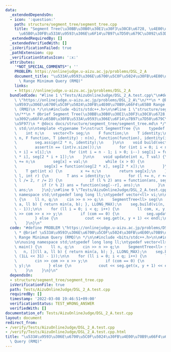 ```yaml
---
data:
  _extendedDependsOn:
  - icon: ':question:'
    path: structure/segment_tree/segment_tree.cpp
    title: "Segment Tree(\u30BB\u30B0\u30E1\u30F3\u30C8\u6728, \u4E00\u70B9\u3092\u66F4\
      \u65B0\u30FB\u533A\u9593\u306E\u6F14\u7B97\u7D50\u679C\u3092\u53D6\u5F97)"
  _extendedRequiredBy: []
  _extendedVerifiedWith: []
  _isVerificationFailed: true
  _pathExtension: cpp
  _verificationStatusIcon: ':x:'
  attributes:
    '*NOT_SPECIAL_COMMENTS*': ''
    PROBLEM: https://onlinejudge.u-aizu.ac.jp/problems/DSL_2_A
    document_title: "\u533A\u9593\u306E\u6700\u5C0F\u5024\u30FB\u4E00\u70B9\u66F4\u65B0\
      \ Range Minimum Query (RMQ)"
    links:
    - https://onlinejudge.u-aizu.ac.jp/problems/DSL_2_A
  bundledCode: "#line 1 \"Tests/AizuOnlineJudge/DSL_2_A.test.cpp\"\n#define PROBLEM\
    \ \"https://onlinejudge.u-aizu.ac.jp/problems/DSL_2_A\"\n/**\n * @brief \u533A\
    \u9593\u306E\u6700\u5C0F\u5024\u30FB\u4E00\u70B9\u66F4\u65B0 Range Minimum Query\
    \ (RMQ)\n */\n\n#include <bits/stdc++.h>\n\n#line 1 \"structure/segment_tree/segment_tree.cpp\"\
    \n/**\n * @brief Segment Tree(\u30BB\u30B0\u30E1\u30F3\u30C8\u6728, \u4E00\u70B9\
    \u3092\u66F4\u65B0\u30FB\u533A\u9593\u306E\u6F14\u7B97\u7D50\u679C\u3092\u53D6\
    \u5F97)\n * @docs docs/structure/segment_tree/segment_tree.md\n */\n\nusing namespace\
    \ std;\n\ntemplate <typename T>\nstruct SegmentTree {\n    typedef T (*F)(T, T);\n\
    \    int n;\n    vector<T> seg;\n    F function;\n    T identity;\n\n    SegmentTree(int\
    \ n, F function, T identity) : n(n), function(function), identity(identity) {\n\
    \        seg.assign(2 * n, identity);\n    }\n\n    void build(vector<T> v) {\n\
    \        assert(n == (int)v.size());\n        for (int i = 0; i < n; i++) seg[n\
    \ + i] = v[i];\n        for (int i = n - 1; i > 0; i--) seg[i] = function(seg[2\
    \ * i], seg[2 * i + 1]);\n    }\n\n    void update(int x, T val) {\n        x\
    \ += n;\n        seg[x] = val;\n        while (x > 0) {\n            x = x / 2;\n\
    \            seg[x] = function(seg[2 * x], seg[2 * x]);\n        }\n    }\n\n\
    \    T get(int x) {\n        x += n;\n        return seg[x];\n    }\n\n    T get(int\
    \ l, int r) {\n        T ans = identity;\n        for (l += n, r += n; l < r;\
    \ l /= 2, r /= 2) {\n            if (l % 2) ans = function(ans, seg[l++]);\n \
    \           if (r % 2) ans = function(seg[--r], ans);\n        }\n        return\
    \ ans;\n    }\n};\n#line 9 \"Tests/AizuOnlineJudge/DSL_2_A.test.cpp\"\n\nusing\
    \ namespace std;\ntypedef long long ll;\ntypedef vector<ll> vi;\n\nint main()\
    \ {\n    ll n, q;\n    cin >> n >> q;\n    SegmentTree<ll> seg(\n        n, [](ll\
    \ a, ll b) { return min(a, b); }, LLONG_MAX);\n    seg.build(vi(n, (1LL << 31)\
    \ - 1));\n\n    for (ll i = 0; i < q; i++) {\n        ll com, x, y;\n        cin\
    \ >> com >> x >> y;\n        if (com == 0) {\n            seg.update(x, y);\n\
    \        } else {\n            cout << seg.get(x, y + 1) << endl;\n        }\n\
    \    }\n}\n"
  code: "#define PROBLEM \"https://onlinejudge.u-aizu.ac.jp/problems/DSL_2_A\"\n/**\n\
    \ * @brief \u533A\u9593\u306E\u6700\u5C0F\u5024\u30FB\u4E00\u70B9\u66F4\u65B0\
    \ Range Minimum Query (RMQ)\n */\n\n#include <bits/stdc++.h>\n\n#include \"../../structure/segment_tree/segment_tree.cpp\"\
    \n\nusing namespace std;\ntypedef long long ll;\ntypedef vector<ll> vi;\n\nint\
    \ main() {\n    ll n, q;\n    cin >> n >> q;\n    SegmentTree<ll> seg(\n     \
    \   n, [](ll a, ll b) { return min(a, b); }, LLONG_MAX);\n    seg.build(vi(n,\
    \ (1LL << 31) - 1));\n\n    for (ll i = 0; i < q; i++) {\n        ll com, x, y;\n\
    \        cin >> com >> x >> y;\n        if (com == 0) {\n            seg.update(x,\
    \ y);\n        } else {\n            cout << seg.get(x, y + 1) << endl;\n    \
    \    }\n    }\n}\n"
  dependsOn:
  - structure/segment_tree/segment_tree.cpp
  isVerificationFile: true
  path: Tests/AizuOnlineJudge/DSL_2_A.test.cpp
  requiredBy: []
  timestamp: '2022-03-08 19:46:51+09:00'
  verificationStatus: TEST_WRONG_ANSWER
  verifiedWith: []
documentation_of: Tests/AizuOnlineJudge/DSL_2_A.test.cpp
layout: document
redirect_from:
- /verify/Tests/AizuOnlineJudge/DSL_2_A.test.cpp
- /verify/Tests/AizuOnlineJudge/DSL_2_A.test.cpp.html
title: "\u533A\u9593\u306E\u6700\u5C0F\u5024\u30FB\u4E00\u70B9\u66F4\u65B0 Range Minimum\
  \ Query (RMQ)"
---
```

